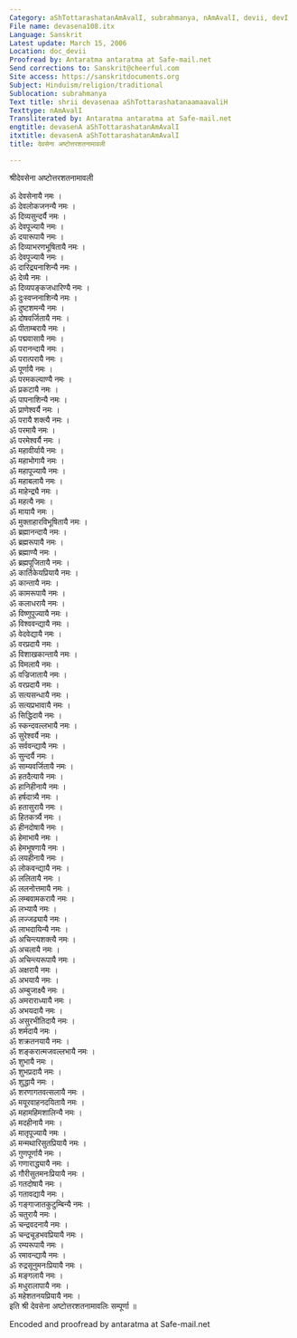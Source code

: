 ```yaml
---
Category: aShTottarashatanAmAvalI, subrahmanya, nAmAvalI, devii, devI
File name: devasena108.itx
Language: Sanskrit
Latest update: March 15, 2006
Location: doc_devii
Proofread by: Antaratma antaratma at Safe-mail.net
Send corrections to: Sanskrit@cheerful.com
Site access: https://sanskritdocuments.org
Subject: Hinduism/religion/traditional
Sublocation: subrahmanya
Text title: shrii devasenaa aShTottarashatanaamaavaliH
Texttype: nAmAvalI
Transliterated by: Antaratma antaratma at Safe-mail.net
engtitle: devasenA aShTottarashatanAmAvalI
itxtitle: devasenA aShTottarashatanAmAvalI
title: देवसेना अष्टोत्तरशतनामावली

---
```

  
 श्रीदेवसेना अष्टोत्तरशतनामावली   
  
ॐ देवसेनायै नमः ।  
ॐ देवलोकजनन्यै नमः ।  
ॐ दिव्यसुन्दर्यै नमः ।  
ॐ देवपूज्यायै नमः ।  
ॐ दयारूपायै नमः ।  
ॐ दिव्याभरणभूषितायै नमः ।  
ॐ देवपूज्यायै नमः ।  
ॐ दारिद्र्यनाशिन्यै नमः ।  
ॐ देव्यै नमः ।  
ॐ दिव्यपङ्कजधारिण्यै नमः ।  
ॐ दुःस्वप्ननाशिन्यै नमः ।  
ॐ दुष्टशमन्यै नमः ।  
ॐ दोषवर्जितायै नमः ।  
ॐ पीताम्बरायै नमः ।  
ॐ पद्मवासायै नमः ।  
ॐ परानन्दायै नमः ।  
ॐ परात्परायै नमः ।  
ॐ पूर्णायै नमः ।  
ॐ परमकल्याण्यै नमः ।  
ॐ प्रकटायै नमः ।  
ॐ पापनाशिन्यै नमः ।  
ॐ प्राणेश्वर्यै नमः ।  
ॐ परायै शक्त्यै नमः ।  
ॐ परमायै नमः ।  
ॐ परमेश्वर्यै नमः ।  
ॐ महावीर्यायै नमः ।  
ॐ महाभोगायै नमः ।  
ॐ महापूज्यायै नमः ।  
ॐ महाबलायै नमः ।  
ॐ माहेन्द्र्यै नमः ।  
ॐ महत्यै नमः ।  
ॐ मायायै नमः ।  
ॐ मुक्ताहारविभूषितायै नमः ।  
ॐ ब्रह्मानन्दायै नमः ।  
ॐ ब्रह्मरूपायै नमः ।  
ॐ ब्रह्माण्यै नमः ।  
ॐ ब्रह्मपूजितायै नमः ।  
ॐ कार्तिकेयप्रियायै नमः ।  
ॐ कान्तायै नमः ।  
ॐ कामरूपायै नमः ।  
ॐ कलाधरायै नमः ।  
ॐ विष्णुपूज्यायै नमः ।  
ॐ विश्ववन्द्यायै नमः ।  
ॐ वेदवेद्यायै नमः ।  
ॐ वरप्रदायै नमः ।  
ॐ विशाखकान्तायै नमः ।  
ॐ विमलायै नमः ।  
ॐ वज्रिजातायै नमः ।  
ॐ वरप्रदायै नमः ।  
ॐ सत्यसन्धायै नमः ।  
ॐ सत्यप्रभावायै नमः ।  
ॐ सिद्धिदायै नमः ।  
ॐ स्कन्दवल्लभायै नमः ।  
ॐ सुरेश्वर्यै नमः ।  
ॐ सर्ववन्द्यायै नमः ।  
ॐ सुन्दर्यै नमः ।  
ॐ साम्यवर्जितायै नमः ।  
ॐ हतदैत्यायै नमः ।  
ॐ हानिहीनायै नमः ।  
ॐ हर्षदात्र्यै नमः ।  
ॐ हतासुरायै नमः ।  
ॐ हितकर्त्र्यै नमः ।  
ॐ हीनदोषायै नमः ।  
ॐ हेमाभायै नमः ।  
ॐ हेमभूषणायै नमः ।  
ॐ लयहीनायै नमः ।  
ॐ लोकवन्द्यायै नमः ।  
ॐ ललितायै नमः ।  
ॐ ललनोत्तमायै नमः ।  
ॐ लम्बवामकरायै नमः ।  
ॐ लभ्यायै नमः ।  
ॐ लज्जढ्यायै नमः ।  
ॐ लाभदायिन्यै नमः ।  
ॐ अचिन्त्यशक्त्यै नमः ।  
ॐ अचलायै नमः ।  
ॐ अचिन्त्यरूपायै नमः ।  
ॐ अक्षरायै नमः ।  
ॐ अभयायै नमः ।  
ॐ अम्बुजाक्ष्यै नमः ।  
ॐ अमराराध्यायै नमः ।  
ॐ अभयदायै नमः ।  
ॐ असुरभीतिदायै नमः ।  
ॐ शर्मदायै नमः ।  
ॐ शक्रतनयायै नमः ।  
ॐ शङ्करात्मजवल्लभायै नमः ।  
ॐ शुभायै नमः ।  
ॐ शुभप्रदायै नमः ।  
ॐ शुद्धायै नमः ।  
ॐ शरणागतवत्सलायै नमः ।  
ॐ मयूरवाहनदयितायै नमः ।  
ॐ महामहिमशालिन्यै नमः ।  
ॐ मदहीनायै नमः ।  
ॐ मातृपूज्यायै नमः ।  
ॐ मन्मथारिसुतप्रियायै नमः ।  
ॐ गुणपूर्णायै नमः ।  
ॐ गणाराद्ध्यायै नमः ।  
ॐ गौरीसुतमनःप्रियायै नमः ।  
ॐ गतदोषायै नमः ।  
ॐ गतावद्यायै नमः ।  
ॐ गङ्गाजातकुटुम्बिन्यै नमः ।  
ॐ चतुरायै नमः ।  
ॐ चन्द्रवदनायै नमः ।  
ॐ चन्द्रचूडभवप्रियायै नमः ।  
ॐ रम्यरूपायै नमः ।  
ॐ रमावन्द्यायै नमः ।  
ॐ रुद्रसूनुमनःप्रियायै नमः ।  
ॐ मङ्गलायै नमः ।  
ॐ मधुरालापायै नमः ।  
ॐ महेशतनयप्रियायै नमः ।  
इति श्री देवसेना अष्टोत्तरशतनामावलिः सम्पूर्णा ॥  
  
  
  
  
  
Encoded and proofread by antaratma at Safe-mail.net  
  

